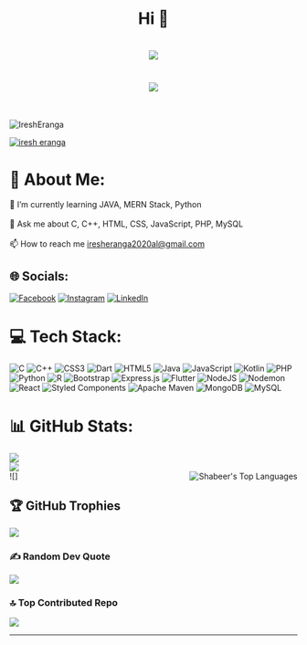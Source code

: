 <h1 align="center">Hi 👋</h1>

<h1 align="center">
<img src="https://readme-typing-svg.herokuapp.com/?color=FFFFFF&height=18&width=340&vCenter=true&lines=Welcome+To+My+GITHUB+Profile" > </h1>

<h1 align="center">
<img src="https://readme-typing-svg.herokuapp.com/?color=016EEA&height=18&width=170&vCenter=true&lines=I'm+Iresh;From+Sri+Lanka" > </h1>

<br>



<p align="left"> <img src="https://komarev.com/ghpvc/?username=IreshEranga&label=Profile%20views&color=0e75b6&style=flat" alt="IreshEranga" /> </p>

<p align="left"> <a href="https://github.com/IreshEranga" target="blank"><img src="https://img.shields.io/github/followers/IreshEranga?label=Follow&style=social" alt="iresh eranga" /></a> </p>

# 💫 About Me:
🌱 I’m currently learning JAVA, MERN Stack, Python<br><br>💬 Ask me about C, C++, HTML, CSS, JavaScript, PHP, MySQL<br><br>📫 How to reach me iresheranga2020al@gmail.com


## 🌐 Socials:
[![Facebook](https://img.shields.io/badge/Facebook-%231877F2.svg?logo=Facebook&logoColor=white)](https://facebook.com/iresh.eranga.336) [![Instagram](https://img.shields.io/badge/Instagram-%23E4405F.svg?logo=Instagram&logoColor=white)](https://instagram.com/iresh_era) [![LinkedIn](https://img.shields.io/badge/LinkedIn-%230077B5.svg?logo=linkedin&logoColor=white)](www.linkedin.com/in/iresh-eranga-2a1069252) 

# 💻 Tech Stack:
![C](https://img.shields.io/badge/c-%2300599C.svg?style=flat&logo=c&logoColor=white) ![C++](https://img.shields.io/badge/c++-%2300599C.svg?style=flat&logo=c%2B%2B&logoColor=white) ![CSS3](https://img.shields.io/badge/css3-%231572B6.svg?style=flat&logo=css3&logoColor=white) ![Dart](https://img.shields.io/badge/dart-%230175C2.svg?style=flat&logo=dart&logoColor=white) ![HTML5](https://img.shields.io/badge/html5-%23E34F26.svg?style=flat&logo=html5&logoColor=white) ![Java](https://img.shields.io/badge/java-%23ED8B00.svg?style=flat&logo=openjdk&logoColor=white) ![JavaScript](https://img.shields.io/badge/javascript-%23323330.svg?style=flat&logo=javascript&logoColor=%23F7DF1E) ![Kotlin](https://img.shields.io/badge/kotlin-%237F52FF.svg?style=flat&logo=kotlin&logoColor=white) ![PHP](https://img.shields.io/badge/php-%23777BB4.svg?style=flat&logo=php&logoColor=white) ![Python](https://img.shields.io/badge/python-3670A0?style=flat&logo=python&logoColor=ffdd54) ![R](https://img.shields.io/badge/r-%23276DC3.svg?style=flat&logo=r&logoColor=white) ![Bootstrap](https://img.shields.io/badge/bootstrap-%238511FA.svg?style=flat&logo=bootstrap&logoColor=white) ![Express.js](https://img.shields.io/badge/express.js-%23404d59.svg?style=flat&logo=express&logoColor=%2361DAFB) ![Flutter](https://img.shields.io/badge/Flutter-%2302569B.svg?style=flat&logo=Flutter&logoColor=white) ![NodeJS](https://img.shields.io/badge/node.js-6DA55F?style=flat&logo=node.js&logoColor=white) ![Nodemon](https://img.shields.io/badge/NODEMON-%23323330.svg?style=flat&logo=nodemon&logoColor=%BBDEAD) ![React](https://img.shields.io/badge/react-%2320232a.svg?style=flat&logo=react&logoColor=%2361DAFB) ![Styled Components](https://img.shields.io/badge/styled--components-DB7093?style=flat&logo=styled-components&logoColor=white) ![Apache Maven](https://img.shields.io/badge/Apache%20Maven-C71A36?style=flat&logo=Apache%20Maven&logoColor=white) ![MongoDB](https://img.shields.io/badge/MongoDB-%234ea94b.svg?style=flat&logo=mongodb&logoColor=white) ![MySQL](https://img.shields.io/badge/mysql-%2300000f.svg?style=flat&logo=mysql&logoColor=white)
# 📊 GitHub Stats:
![](https://github-readme-stats.vercel.app/api?username=IreshEranga&theme=dracula&hide_border=false&include_all_commits=true&count_private=true)<br/>
![](https://github-readme-streak-stats.herokuapp.com/?user=IreshEranga&theme=dracula&hide_border=false)<br/>
![]<a href="#"><img align="right" alt="Shabeer's Top Languages" src="https://github-readme-stats.vercel.app/api/top-langs/?username=IreshEranga&langs_count=8&count_private=true&layout=compact&theme=algolia&hide_border=true" /></a>


<p align="">

  
<!-- <a href="#"><img align="right" height="200 alt="Shabeer's Top Languages" src="https://media.giphy.com/media/sCbpbwEz3ObZq6zdmM/giphy.gif" /></a>-->
</p>

## 🏆 GitHub Trophies
![](https://github-profile-trophy.vercel.app/?username=IreshEranga&theme=algolia&no-frame=false&no-bg=false&margin-w=4)

### ✍️ Random Dev Quote
![](https://quotes-github-readme.vercel.app/api?type=horizontal&theme=light)

### 🔝 Top Contributed Repo
![](https://github-contributor-stats.vercel.app/api?username=IreshEranga&limit=5&theme=onedark&combine_all_yearly_contributions=true)

---


<!-- Proudly created with GPRM ( https://gprm.itsvg.in ) -->
